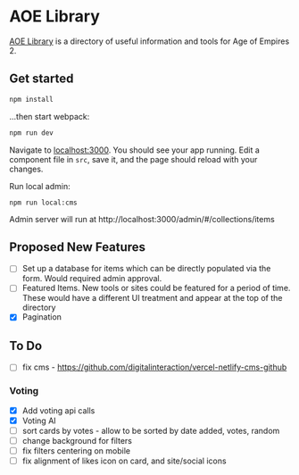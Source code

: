 # AOE Library

[AOE Library](https://www.aoelibrary.com) is a directory of useful information and tools for Age of Empires 2.

## Get started

```bash
npm install
```


...then start webpack:

```bash
npm run dev
```

Navigate to [localhost:3000](http://localhost:3000). You should see your app running. Edit a component file in `src`, save it, and the page should reload with your changes.

Run local admin:

```
npm run local:cms
```

Admin server will run at http://localhost:3000/admin/#/collections/items


## Proposed New Features
- [ ] Set up a database for items which can be directly populated via the form. Would required admin approval.
- [ ] Featured Items. New tools or sites could be featured for a period of time. These would have a different UI treatment and appear at the top of the directory
- [x] Pagination

## To Do
- [ ] fix cms - https://github.com/digitalinteraction/vercel-netlify-cms-github

### Voting
- [x] Add voting api calls
- [x] Voting AI
- [ ] sort cards by votes - allow to be sorted by date added, votes, random
- [ ] change background for filters
- [ ] fix filters centering on mobile
- [ ] fix alignment of likes icon on card, and site/social icons
